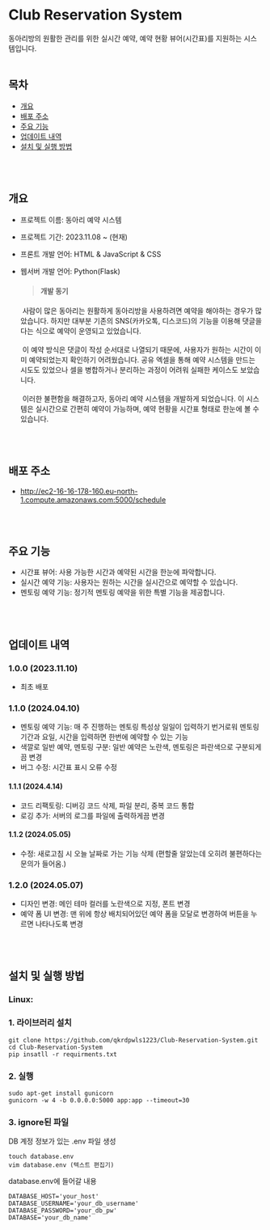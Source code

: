 # Club Reservation System
동아리방의 원활한 관리를 위한 실시간 예약, 예약 현황 뷰어(시간표)를 지원하는 시스템입니다.
<br />
<br />

## 목차
- [개요](#개요)
- [배포 주소](#배포-주소)
- [주요 기능](#주요-기능)
- [업데이트 내역](#업데이트-내역)
- [설치 및 실행 방법](#설치-및-실행-방법)
<br />
<br />

## 개요
- 프로젝트 이름: 동아리 예약 시스템
- 프로젝트 기간: 2023.11.08 ~ (현재)
- 프론트 개발 언어: HTML & JavaScript & CSS
- 웹서버 개발 언어: Python(Flask) <br />


  > #### 개발 동기
  &nbsp;사람이 많은 동아리는 원활하게 동아리방을 사용하려면 예약을 해야하는 경우가 많았습니다. 하지만 대부분 기존의 SNS(카카오톡, 디스코드)의 기능을 이용해 댓글을 다는 식으로 예약이 운영되고 있었습니다.<br /><br />
  &nbsp;이 예약 방식은 댓글이 작성 순서대로 나열되기 때문에, 사용자가 원하는 시간이 이미 예약되었는지 확인하기 어려웠습니다. 공유 엑셀을 통해 예약 시스템을 만드는 시도도 있었으나 셀을 병합하거나 분리하는 과정이 어려워 실패한 케이스도 보았습니다.<br /><br />
  &nbsp;이러한 불편함을 해결하고자, 동아리 예약 시스템을 개발하게 되었습니다. 이 시스템은 실시간으로 간편히 예약이 가능하며, 예약 현황을 시간표 형태로 한눈에 볼 수 있습니다.

<br />
<br />

## 배포 주소
- http://ec2-16-16-178-160.eu-north-1.compute.amazonaws.com:5000/schedule
<br />
<br />

## 주요 기능
- 시간표 뷰어: 사용 가능한 시간과 예약된 시간을 한눈에 파악합니다.
- 실시간 예약 기능: 사용자는 원하는 시간을 실시간으로 예약할 수 있습니다.
- 멘토링 예약 기능: 정기적 멘토링 예약을 위한 특별 기능을 제공합니다.
<br />
<br />

## 업데이트 내역
### 1.0.0 (2023.11.10)
- 최초 배포



### 1.1.0 (2024.04.10)
- 멘토링 예약 기능: 매 주 진행하는 멘토링 특성상 일일이 입력하기 번거로워 멘토링 기간과 요일, 시간을 입력하면 한번에 예약할 수 있는 기능
- 색깔로 일반 예약, 멘토링 구분: 일반 예약은 노란색, 멘토링은 파란색으로 구분되게끔 변경
- 버그 수정: 시간표 표시 오류 수정
#### 1.1.1 (2024.4.14)
- 코드 리팩토링: 디버깅 코드 삭제, 파일 분리, 중복 코드 통합
- 로깅 추가: 서버의 로그를 파일에 출력하게끔 변경
#### 1.1.2 (2024.05.05)
- 수정: 새로고침 시 오늘 날짜로 가는 기능 삭제 (편할줄 알았는데 오히려 불편하다는 문의가 들어옴.)



### 1.2.0 (2024.05.07) 
- 디자인 변경: 메인 테마 컬러를 노란색으로 지정, 폰트 변경
- 예약 폼 UI 변경: 맨 위에 항상 배치되어있던 예약 폼을 모달로 변경하여 버튼을 누르면 나타나도록 변경
<br />
<br />

## 설치 및 실행 방법

### Linux:
### 1. 라이브러리 설치
```
git clone https://github.com/qkrdpwls1223/Club-Reservation-System.git
cd Club-Reservation-System
pip insatll -r requirments.txt
```
### 2. 실행
```
sudo apt-get install gunicorn
gunicorn -w 4 -b 0.0.0.0:5000 app:app --timeout=30
```
### 3. ignore된 파일
DB 계정 정보가 있는 .env 파일 생성
```
touch database.env
vim database.env (텍스트 편집기)
```
database.env에 들어갈 내용
```env
DATABASE_HOST='your_host'
DATABASE_USERNAME='your_db_username'
DATABASE_PASSWORD='your_db_pw'
DATABASE='your_db_name'
```
